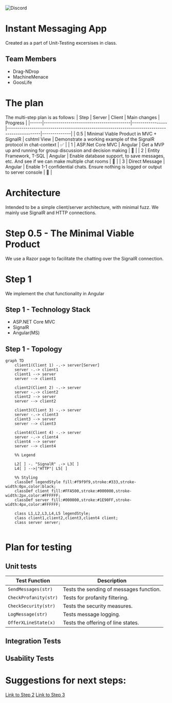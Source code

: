 ![Discord](https://img.shields.io/discord/1118896540640100352?style=for-the-badge&label=%E2%AD%90%20ZBC's%20Finest%20%E2%AD%90&color=FFA500)


# Instant Messaging App

Created as a part of Unit-Testing excersises in class.

## Team Members
* Drag-NDrop
* MachineMenace
* GoosLife


# The plan
The multi-step plan is as follows:
| Step | Server                                   | Client          |  Main changes                                                                                |  Progress    | 
|------|------------------------------------------|-----------------|----------------------------------------------------------------------------------------------|--------------|
| 0.5  | Minimal Viable Product in MVC + SignalR  | cshtml View     | Demonstrate a working example of the SignalR protocol in chat-context                        |     ✅      |
| 1    | ASP.Net Core MVC                         | Angular         | Get a MVP up and running for group discussion and decision making                            |     🔵      |
| 2    | Entity Framework, T-SQL                  | Angular         | Enable database support, to save messages, etc. And see if we can make multiple chat rooms   |     🔵      |
| 3    | Direct Message                           | Angular         | Enable 1-1 confidential chats. Ensure nothing is logged or output to server console          |     🔵      |


# Architecture

Intended to be a simple client/server architecture, with minimal fuzz.
We mainly use SignalR and HTTP connections.

# Step 0.5 - The Minimal Viable Product
We use a Razor page to facilitate the chatting over the SignalR connection.

# Step 1

We implement the chat functionality in Angular

## Step 1 - Technology Stack

* ASP.NET Core MVC
* SignalR
* Angular(MS)

## Step 1 - Topology

```mermaid
graph TD
    client1(Client 1) -.-> server[Server]
    server -.-> client1
    client1 --> server
    server --> client1

    client2(Client 2) -.-> server
    server -.-> client2
    client2 --> server
    server --> client2

    client3(Client 3) -.-> server
    server -.-> client3
    client3 --> server
    server --> client3

    client4(Client 4) -.-> server
    server -.-> client4
    client4 --> server
    server --> client4

    %% Legend

    L2[ ] -. "SignalR" .-> L3[ ]
    L4[ ] -->|"HTTP"| L5[ ]

    %% Styling
    classDef legendStyle fill:#f9f9f9,stroke:#333,stroke-width:0px,color:black;
    classDef client fill:#FFA500,stroke:#000000,stroke-width:2px,color:#FFFFFF;
    classDef server fill:#000000,stroke:#1E90FF,stroke-width:4px,color:#FFFFFF;

    class L1,L2,L3,L4,L5 legendStyle;
    class client1,client2,client3,client4 client;
    class server server;


```

# Plan for testing 

## Unit tests

| Test Function         | Description                             | 
|-----------------------|-----------------------------------------|
| `SendMessages(str)`   | Tests the sending of messages function. | 
| `CheckProfanity(str)` | Tests for profanity filtering.          | 
| `CheckSecurity(str)`  | Tests the security measures.            | 
| `LogMessage(str)`     | Tests message logging.                  | 
| `OfferXLineState(x)`  | Tests the offering of line states.      | 


## Integration Tests


## Usability Tests



# Suggestions for next steps:

[Link to Step 2](Step2.md)
[Link to Step 3](Step3.md)
